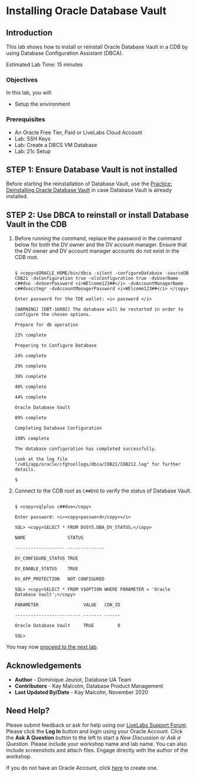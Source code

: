 # Installing Oracle Database Vault

## Introduction
This lab shows how to install or reinstall Oracle Database Vault in a CDB by using Database Configuration Assistant (DBCA).


Estimated Lab Time: 15 minutes

### Objectives
In this lab, you will:
* Setup the environment
  
### Prerequisites

* An Oracle Free Tier, Paid or LiveLabs Cloud Account
* Lab: SSH Keys
* Lab: Create a DBCS VM Database
* Lab: 21c Setup


## **STEP 1:** Ensure Database Vault is not installed

Before starting the reinstallation of Database Vault, use the [Practice: Deinstalling Oracle Database Vault](https://oracle.github.io/learning-library/data-management-library/database/21c/fundamentals/workshops/freetier/index.html?lab=lab-uninstall-db-vault) in case Database Vault is already installed.

## **STEP 2:** Use DBCA to reinstall or install Database Vault in the CDB

1. Before running the command, replace the password in the command below for both the DV owner and the DV account manager. Ensure that the DV owner and DV account manager accounts do not exist in the CDB root.

    
    ```
    
    $ <copy>$ORACLE_HOME/bin/dbca -silent -configureDatabase -sourceDB CDB21 -dvConfiguration true -olsConfiguration true -dvUserName c##dvo -dvUserPassword <i>WElcome123##</i> -dvAccountManagerName c##dvacctmgr -dvAccountManagerPassword <i>WElcome123##</i> </copy>
    
    Enter password for the TDE wallet: <i> password </i>
    
    [WARNING] [DBT-16002] The database will be restarted in order to configure the chosen options.
    
    Prepare for db operation
    
    22% complete
    
    Preparing to Configure Database
    
    24% complete
    
    29% complete
    
    38% complete
    
    40% complete
    
    44% complete
    
    Oracle Database Vault
    
    89% complete
    
    Completing Database Configuration
    
    100% complete
    
    The database configuration has completed successfully.
    
    Look at the log file "/u01/app/oracle/cfgtoollogs/dbca/CDB21/CDB212.log" for further details.
    
    $
    
    ```

2. Connect to the CDB root as `C##DVO` to verify the status of Database Vault. 

  
    ```
    
    $ <copy>sqlplus c##dvo</copy>
    
    Enter password: <i><copy>password</copy></i>
    
    SQL> <copy>SELECT * FROM DVSYS.DBA_DV_STATUS;</copy>
    
    NAME                STATUS
    
    ------------------- --------------
    
    DV_CONFIGURE_STATUS TRUE
    
    DV_ENABLE_STATUS    TRUE
    
    DV_APP_PROTECTION   NOT CONFIGURED
    
    SQL> <copy>SELECT * FROM V$OPTION WHERE PARAMETER = 'Oracle Database Vault';</copy>
    
    PARAMETER                 VALUE   CON_ID
    
    ------------------------- ------- ------
    
    Oracle Database Vault     TRUE         0
    
    SQL>
    
    ```

You may now [proceed to the next lab](#next).


## Acknowledgements
* **Author** - Dominique Jeunot, Database UA Team
* **Contributors** -  Kay Malcolm, Database Product Management
* **Last Updated By/Date** -  Kay Malcolm, November 2020

## Need Help?
Please submit feedback or ask for help using our [LiveLabs Support Forum](https://community.oracle.com/tech/developers/categories/livelabsdiscussions). Please click the **Log In** button and login using your Oracle Account. Click the **Ask A Question** button to the left to start a *New Discussion* or *Ask a Question*.  Please include your workshop name and lab name.  You can also include screenshots and attach files.  Engage directly with the author of the workshop.

If you do not have an Oracle Account, click [here](https://profile.oracle.com/myprofile/account/create-account.jspx) to create one.

